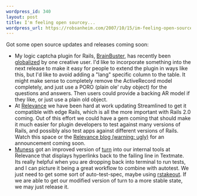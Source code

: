 ```yaml
--- 
wordpress_id: 340
layout: post
title: I'm feeling open sourcey...
wordpress_url: https://robsanheim.com/2007/10/15/im-feeling-open-sourcey/
---
```

Got some open source updates and releases coming soon:

<ul>
<li>My logic captcha plugin for Rails, <a href="https://code.google.com/p/robsanheim/wiki/BrainBuster">BrainBuster</a>, has recently been <a href="https://www.railsonwave.com/railsonwave/2007/10/9/brainbuster-globalized">globalized</a> by one creative user.  I'd like to incorporate something into the next release to make it easy for people to extend the plugin in ways like this, but I'd like to avoid adding a "lang" specific column to the table.  It might make sense to completely remove the ActiveRecord model completely, and just use a PORO (plain ole' ruby object) for the questions and answers.  Then users could provide a backing AR model if they like, or just use a plain old object.</li>

<li>At <a href="https://relevancellc.com">Relevance</a> we have been hard at work updating Streamlined to get it compatible with edge Rails, which is all the more important with Rails 2.0 coming.  Out of this effort we could have a gem coming that should make it much easier for plugin developers to test against many versions of Rails, and possibly also test apps against different versions of Rails.  Watch this space or the <a href="https://relevancellc.com/blog">Relevance blog (warning: ugly)</a> for an announcement coming soon.</li>

<li><a href="https://muness.blogspot.com/">Muness</a> got an improved version of <a href="https://rubyforge.org/frs/shownotes.php?group_id=1024&release_id=8105">turn</a> into our internal tools at Relevance that displays hyperlinks back to the failing line in Textmate.  Its really helpful when you are dropping back into terminal to run tests, and I can picture it being a great workflow to combine with autotest.  We just need to get some sort of auto-test-spec, maybe using <a href="https://nubyonrails.com/articles/automation-with-rstakeout">rstakeout</a>.  If we are able to get our modified version of turn to a more stable state, we may just release it.</li>
</ul>
